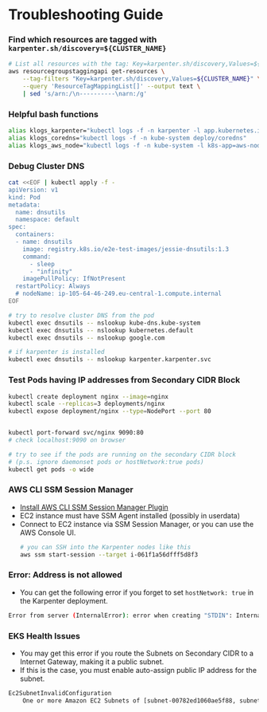 # Troubleshooting Guide

### Find which resources are tagged with `karpenter.sh/discovery=${CLUSTER_NAME}`

```bash
# List all resources with the tag: Key=karpenter.sh/discovery,Values=${CLUSTER_NAME}
aws resourcegroupstaggingapi get-resources \
    --tag-filters "Key=karpenter.sh/discovery,Values=${CLUSTER_NAME}" \
    --query 'ResourceTagMappingList[]' --output text \
    | sed 's/arn:/\n----------\narn:/g'
```

### Helpful bash functions

```bash
alias klogs_karpenter="kubectl logs -f -n karpenter -l app.kubernetes.io/name=karpenter"
alias klogs_coredns="kubectl logs -f -n kube-system deploy/coredns"
alias klogs_aws_node="kubectl logs -f -n kube-system -l k8s-app=aws-node"
```

### Debug Cluster DNS

```bash
cat <<EOF | kubectl apply -f -
apiVersion: v1
kind: Pod
metadata:
  name: dnsutils
  namespace: default
spec:
  containers:
  - name: dnsutils
    image: registry.k8s.io/e2e-test-images/jessie-dnsutils:1.3
    command:
      - sleep
      - "infinity"
    imagePullPolicy: IfNotPresent
  restartPolicy: Always
  # nodeName: ip-105-64-46-249.eu-central-1.compute.internal
EOF

# try to resolve cluster DNS from the pod
kubectl exec dnsutils -- nslookup kube-dns.kube-system
kubectl exec dnsutils -- nslookup kubernetes.default
kubectl exec dnsutils -- nslookup google.com

# if karpenter is installed
kubectl exec dnsutils -- nslookup karpenter.karpenter.svc
```

### Test Pods having IP addresses from Secondary CIDR Block

```bash
kubectl create deployment nginx --image=nginx
kubectl scale --replicas=3 deployments/nginx
kubectl expose deployment/nginx --type=NodePort --port 80


kubectl port-forward svc/nginx 9090:80
# check localhost:9090 on browser

# try to see if the pods are running on the secondary CIDR block
# (p.s. ignore daemonset pods or hostNetwork:true pods)
kubectl get pods -o wide
```

### AWS CLI SSM Session Manager

- [Install AWS CLI SSM Session Manager Plugin](https://docs.aws.amazon.com/systems-manager/latest/userguide/session-manager-working-with-install-plugin.html)
- EC2 instance must have SSM Agent installed (possibly in userdata)
- Connect to EC2 instance via SSM Session Manager, or you can use the AWS Console UI.
  ```bash
  # you can SSH into the Karpenter nodes like this
  aws ssm start-session --target i-061f1a56dfff5d8f3
  ```

### Error: Address is not allowed

- You can get the following error if you forget to set `hostNetwork: true` in the Karpenter deployment.

```bash
Error from server (InternalError): error when creating "STDIN": Internal error occurred: failed calling webhook "defaulting.webhook.karpenter.k8s.aws": failed to call webhook: Post "https://karpenter.karpenter.svc:8443/default/karpenter.k8s.aws?timeout=10s": Address is not allowed
```

### EKS Health Issues

- You may get this error if you route the Subnets on Secondary CIDR to a Internet Gateway, making it a public subnet.
- If this is the case, you must enable auto-assign public IP address for the subnet.

```bash
Ec2SubnetInvalidConfiguration
	One or more Amazon EC2 Subnets of [subnet-00782ed1060ae5f88, subnet-0af9794264f7165bc, subnet-0b974d5872910ab7b] for node group mymymy does not automatically assign public IP addresses to instances launched into it. If you want your instances to be assigned a public IP address, then you need to enable auto-assign public IP address for the subnet. See IP addressing in VPC guide: https://docs.aws.amazon.com/vpc/latest/userguide/vpc-ip-addressing.html#subnet-public-ip
```
